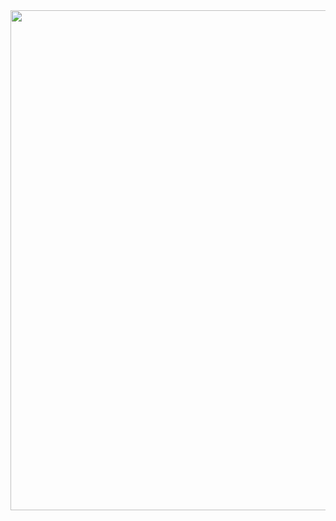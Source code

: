 <div align=center>
  <img width="800" src="https://github.com/wwan13/wwan13/assets/64270501/247e316c-671d-41ac-8e37-3a140108b657">
</div>
